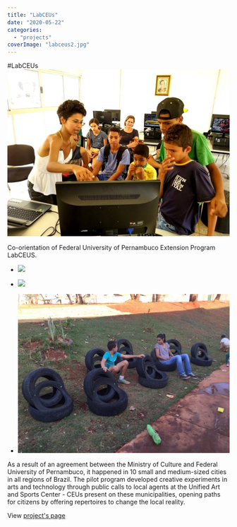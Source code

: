 ```yaml
---
title: "LabCEUs"
date: "2020-05-22"
categories: 
  - "projects"
coverImage: "labceus2.jpg"
---
```

#LabCEUs
![](images/labceus2.jpg)

Co-orientation of Federal University of Pernambuco Extension Program LabCEUS.

- [![](images/26777138753_845ddcecea_o-1024x683.jpg)](https://thisismyart.eratudomato.online/wp-content/uploads/sites/11/2020/05/26777138753_845ddcecea_o-1024x683.jpg)
    
- [![](images/29342797183_6f66f72aba_o-1024x579.jpg)](https://thisismyart.eratudomato.online/wp-content/uploads/sites/11/2020/05/29342797183_6f66f72aba_o-1024x579.jpg)
    
- [![](images/labceus1.jpg)](https://thisismyart.eratudomato.online/wp-content/uploads/sites/11/2020/05/labceus1.jpg)
    

As a result of an agreement between the Ministry of Culture and Federal University of Pernambuco, it happened in 10 small and medium-sized cities in all regions of Brazil. The pilot program developed creative experiments in arts and technology through public calls to local agents at the Unified Art and Sports Center - CEUs present on these municipalities, opening paths for citizens by offering repertoires to change the local reality.

View [project's page](http://inciti.org/projeto/labceus/)
